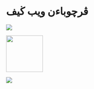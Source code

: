 # ڤرچوباءن ويب ڬيف
<img src="content://media/external/downloads/73011"></img>

<img width="100" height="100" src="content://media/external/downloads/73079"></img>

<img src="content://media/external/downloads/73080"></img>
